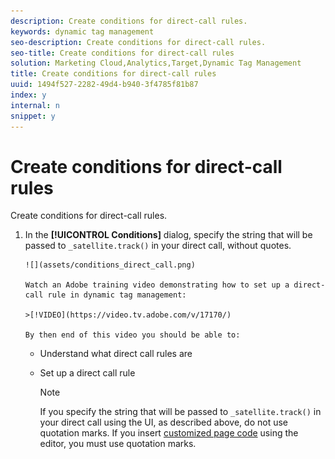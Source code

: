 ```yaml
---
description: Create conditions for direct-call rules.
keywords: dynamic tag management
seo-description: Create conditions for direct-call rules.
seo-title: Create conditions for direct-call rules
solution: Marketing Cloud,Analytics,Target,Dynamic Tag Management
title: Create conditions for direct-call rules
uuid: 1494f527-2282-49d4-b940-3f4785f81b87
index: y
internal: n
snippet: y
---
```


# Create conditions for direct-call rules

Create conditions for direct-call rules.

1. In the **[!UICONTROL Conditions]** dialog, specify the string that will be passed to `_satellite.track()` in your direct call, without quotes.

       ![](assets/conditions_direct_call.png)

       Watch an Adobe training video demonstrating how to set up a direct-call rule in dynamic tag management:

       >[!VIDEO](https://video.tv.adobe.com/v/17170/)

       By then end of this video you should be able to:

    * Understand what direct call rules are 
    * Set up a direct call rule

       >[!NOTE]
       >
       >If you specify the string that will be passed to `_satellite.track()` in your direct call using the UI, as described above, do not use quotation marks. If you insert [customized page code](analytics_dtm.md#concept_7D6390823DFE4D29AF9505CCE1A79C3B) using the editor, you must use quotation marks.

